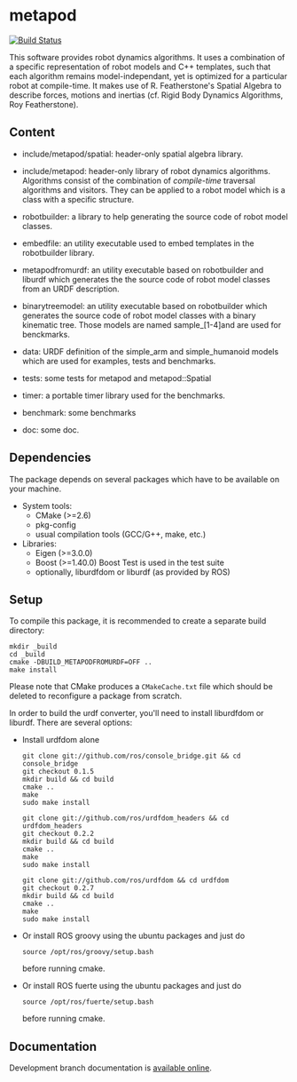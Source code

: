 metapod
========

[![Build Status](https://travis-ci.org/laas/metapod.png?branch=master)](https://travis-ci.org/laas/metapod)

This software provides robot dynamics algorithms.
It uses a combination of a specific representation of robot models and C++
templates, such that each algorithm remains model-independant, yet is optimized
for a particular robot at compile-time.
It makes use of R. Featherstone's Spatial Algebra to describe forces, motions
and inertias (cf. Rigid Body Dynamics Algorithms, Roy Featherstone).

Content
-------

  * include/metapod/spatial: header-only spatial algebra library.

  * include/metapod: header-only library of robot dynamics algorithms.
    Algorithms consist of the combination of *compile-time* traversal
    algorithms and visitors. They can be applied to a robot model which is
    a class with a specific structure.

  * robotbuilder: a library to help generating the source code of robot
    model classes.

  * embedfile: an utility executable used to embed templates in the
    robotbuilder library.

  * metapodfromurdf: an utility executable based on robotbuilder and liburdf
    which generates the the source code of robot model classes from an URDF
    description.

  * binarytreemodel: an utility executable based on robotbuilder which
    generates the source code of robot model classes with a binary kinematic
    tree. Those models are named sample_[1-4]and are used for benckmarks.

  * data: URDF definition of the simple_arm and simple_humanoid models which
    are used for examples, tests and benchmarks.

  * tests: some tests for metapod and metapod::Spatial

  * timer: a portable timer library used for the benchmarks.

  * benchmark: some benchmarks

  * doc: some doc.

Dependencies
------------

The package depends on several packages which have to be available on
your machine.

 - System tools:
   - CMake (>=2.6)
   - pkg-config
   - usual compilation tools (GCC/G++, make, etc.)
 - Libraries:
   - Eigen (>=3.0.0)
   - Boost (>=1.40.0)
     Boost Test is used in the test suite
   - optionally, liburdfdom or liburdf (as provided by ROS)

Setup
-----

To compile this package, it is recommended to create a separate build
directory:

    mkdir _build
    cd _build
    cmake -DBUILD_METAPODFROMURDF=OFF ..
    make install

Please note that CMake produces a `CMakeCache.txt` file which should
be deleted to reconfigure a package from scratch.


In order to build the urdf converter, you'll need to install liburdfdom or
liburdf. There are several options:

 - Install urdfdom alone

       git clone git://github.com/ros/console_bridge.git && cd console_bridge
       git checkout 0.1.5
       mkdir build && cd build
       cmake ..
       make
       sudo make install

       git clone git://github.com/ros/urdfdom_headers && cd urdfdom_headers
       git checkout 0.2.2
       mkdir build && cd build
       cmake ..
       make
       sudo make install

       git clone git://github.com/ros/urdfdom && cd urdfdom
       git checkout 0.2.7
       mkdir build && cd build
       cmake ..
       make
       sudo make install

 - Or install ROS groovy using the ubuntu packages and just do

       source /opt/ros/groovy/setup.bash

   before running cmake.

 - Or install ROS fuerte using the ubuntu packages and just do

       source /opt/ros/fuerte/setup.bash

   before running cmake.

Documentation
-------------

Development branch documentation is [available
online](http://laas.github.com/metapod/doxygen/HEAD/).
